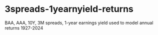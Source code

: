 # 3spreads-1yearnyield-returns
BAA, AAA, 10Y, 3M spreads, 1-year earnings yield used to model annual returns 1927-2024
